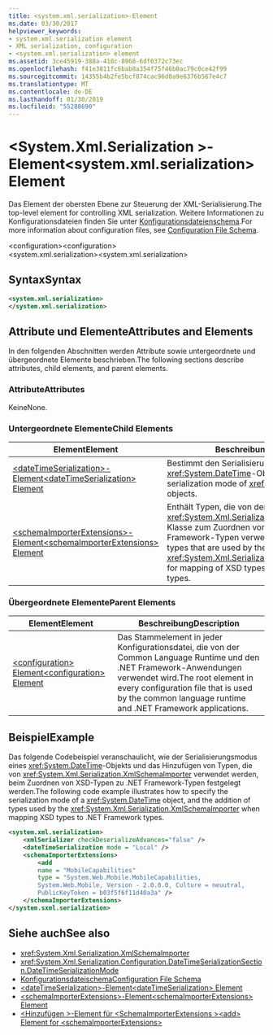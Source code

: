 ```yaml
---
title: <system.xml.serialization>-Element
ms.date: 03/30/2017
helpviewer_keywords:
- system.xml.serialization element
- XML serialization, configuration
- <system.xml.serialization> element
ms.assetid: 3ce45919-388a-418c-8968-6df0372c73ec
ms.openlocfilehash: f41e3811fc6bab8a354f75f46b0ac79c0ce42f99
ms.sourcegitcommit: 14355b4b2fe5bcf874cac96d0a9e6376b567e4c7
ms.translationtype: MT
ms.contentlocale: de-DE
ms.lasthandoff: 01/30/2019
ms.locfileid: "55288690"
---
```

# <a name="systemxmlserialization-element"></a><span data-ttu-id="f8437-102">\<System.Xml.Serialization >-Element</span><span class="sxs-lookup"><span data-stu-id="f8437-102">\<system.xml.serialization> Element</span></span>
<span data-ttu-id="f8437-103">Das Element der obersten Ebene zur Steuerung der XML-Serialisierung.</span><span class="sxs-lookup"><span data-stu-id="f8437-103">The top-level element for controlling XML serialization.</span></span> <span data-ttu-id="f8437-104">Weitere Informationen zu Konfigurationsdateien finden Sie unter [Konfigurationsdateienschema](../../../docs/framework/configure-apps/file-schema/index.md).</span><span class="sxs-lookup"><span data-stu-id="f8437-104">For more information about configuration files, see [Configuration File Schema](../../../docs/framework/configure-apps/file-schema/index.md).</span></span>  
  
 <span data-ttu-id="f8437-105">\<configuration></span><span class="sxs-lookup"><span data-stu-id="f8437-105">\<configuration></span></span>  
<span data-ttu-id="f8437-106">\<system.xml.serialization></span><span class="sxs-lookup"><span data-stu-id="f8437-106">\<system.xml.serialization></span></span>  
  
## <a name="syntax"></a><span data-ttu-id="f8437-107">Syntax</span><span class="sxs-lookup"><span data-stu-id="f8437-107">Syntax</span></span>  
  
```xml  
<system.xml.serialization>  
</system.xml.serialization>  
```  
  
## <a name="attributes-and-elements"></a><span data-ttu-id="f8437-108">Attribute und Elemente</span><span class="sxs-lookup"><span data-stu-id="f8437-108">Attributes and Elements</span></span>  
 <span data-ttu-id="f8437-109">In den folgenden Abschnitten werden Attribute sowie untergeordnete und übergeordnete Elemente beschrieben.</span><span class="sxs-lookup"><span data-stu-id="f8437-109">The following sections describe attributes, child elements, and parent elements.</span></span>  
  
### <a name="attributes"></a><span data-ttu-id="f8437-110">Attribute</span><span class="sxs-lookup"><span data-stu-id="f8437-110">Attributes</span></span>  
 <span data-ttu-id="f8437-111">Keine</span><span class="sxs-lookup"><span data-stu-id="f8437-111">None.</span></span>  
  
### <a name="child-elements"></a><span data-ttu-id="f8437-112">Untergeordnete Elemente</span><span class="sxs-lookup"><span data-stu-id="f8437-112">Child Elements</span></span>  
  
|<span data-ttu-id="f8437-113">Element</span><span class="sxs-lookup"><span data-stu-id="f8437-113">Element</span></span>|<span data-ttu-id="f8437-114">Beschreibung</span><span class="sxs-lookup"><span data-stu-id="f8437-114">Description</span></span>|  
|-------------|-----------------|  
|[<span data-ttu-id="f8437-115">\<dateTimeSerialization>-Element</span><span class="sxs-lookup"><span data-stu-id="f8437-115">\<dateTimeSerialization> Element</span></span>](../../../docs/standard/serialization/datetimeserialization-element.md)|<span data-ttu-id="f8437-116">Bestimmt den Serialisierungsmodus von <xref:System.DateTime>-Objekten.</span><span class="sxs-lookup"><span data-stu-id="f8437-116">Determines the serialization mode of <xref:System.DateTime> objects.</span></span>|  
|[<span data-ttu-id="f8437-117">\<schemaImporterExtensions>-Element</span><span class="sxs-lookup"><span data-stu-id="f8437-117">\<schemaImporterExtensions> Element</span></span>](../../../docs/standard/serialization/schemaimporterextensions-element.md)|<span data-ttu-id="f8437-118">Enthält Typen, die von der <xref:System.Xml.Serialization.XmlSchemaImporter>-Klasse zum Zuordnen von XSD-Typen zu .NET Framework-Typen verwendet werden.</span><span class="sxs-lookup"><span data-stu-id="f8437-118">Contains types that are used by the <xref:System.Xml.Serialization.XmlSchemaImporter> for mapping of XSD types to .NET Framework types.</span></span>|  
  
### <a name="parent-elements"></a><span data-ttu-id="f8437-119">Übergeordnete Elemente</span><span class="sxs-lookup"><span data-stu-id="f8437-119">Parent Elements</span></span>  
  
|<span data-ttu-id="f8437-120">Element</span><span class="sxs-lookup"><span data-stu-id="f8437-120">Element</span></span>|<span data-ttu-id="f8437-121">Beschreibung</span><span class="sxs-lookup"><span data-stu-id="f8437-121">Description</span></span>|  
|-------------|-----------------|  
|[<span data-ttu-id="f8437-122">\<configuration> Element</span><span class="sxs-lookup"><span data-stu-id="f8437-122">\<configuration> Element</span></span>](../../../docs/framework/configure-apps/file-schema/configuration-element.md)|<span data-ttu-id="f8437-123">Das Stammelement in jeder Konfigurationsdatei, die von der Common Language Runtime und den .NET Framework-Anwendungen verwendet wird.</span><span class="sxs-lookup"><span data-stu-id="f8437-123">The root element in every configuration file that is used by the common language runtime and .NET Framework applications.</span></span>|  
  
## <a name="example"></a><span data-ttu-id="f8437-124">Beispiel</span><span class="sxs-lookup"><span data-stu-id="f8437-124">Example</span></span>  
 <span data-ttu-id="f8437-125">Das folgende Codebeispiel veranschaulicht, wie der Serialisierungsmodus eines <xref:System.DateTime>-Objekts und das Hinzufügen von Typen, die von <xref:System.Xml.Serialization.XmlSchemaImporter> verwendet werden, beim Zuordnen von XSD-Typen zu .NET Framework-Typen festgelegt werden.</span><span class="sxs-lookup"><span data-stu-id="f8437-125">The following code example illustrates how to specify the serialization mode of a <xref:System.DateTime> object, and the addition of types used by the <xref:System.Xml.Serialization.XmlSchemaImporter> when mapping XSD types to .NET Framework types.</span></span>  
  
```xml  
<system.xml.serialization>  
    <xmlSerializer checkDeserializeAdvances="false" />  
    <dateTimeSerialization mode = "Local" />  
    <schemaImporterExtensions>  
        <add   
        name = "MobileCapabilities"   
        type = "System.Web.Mobile.MobileCapabilities,   
        System.Web.Mobile, Version - 2.0.0.0, Culture = neuutral,   
        PublicKeyToken = b03f5f6f11d40a3a" />  
    </schemaImporterExtensions>  
</system.sxml.serialization>  
```  
  
## <a name="see-also"></a><span data-ttu-id="f8437-126">Siehe auch</span><span class="sxs-lookup"><span data-stu-id="f8437-126">See also</span></span>

- <xref:System.Xml.Serialization.XmlSchemaImporter>
- <xref:System.Xml.Serialization.Configuration.DateTimeSerializationSection.DateTimeSerializationMode>
- [<span data-ttu-id="f8437-127">Konfigurationsdateischema</span><span class="sxs-lookup"><span data-stu-id="f8437-127">Configuration File Schema</span></span>](../../../docs/framework/configure-apps/file-schema/index.md)
- [<span data-ttu-id="f8437-128">\<dateTimeSerialization>-Element</span><span class="sxs-lookup"><span data-stu-id="f8437-128">\<dateTimeSerialization> Element</span></span>](../../../docs/standard/serialization/datetimeserialization-element.md)
- [<span data-ttu-id="f8437-129">\<schemaImporterExtensions>-Element</span><span class="sxs-lookup"><span data-stu-id="f8437-129">\<schemaImporterExtensions> Element</span></span>](../../../docs/standard/serialization/schemaimporterextensions-element.md)
- [<span data-ttu-id="f8437-130">\<Hinzufügen >-Element für \<SchemaImporterExtensions ></span><span class="sxs-lookup"><span data-stu-id="f8437-130">\<add> Element for \<schemaImporterExtensions></span></span>](../../../docs/standard/serialization/add-element-for-schemaimporterextensions.md)
